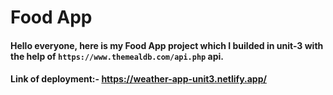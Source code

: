 # Food App

#### Hello everyone, here is my Food App project which I builded in unit-3 with the help of `https://www.themealdb.com/api.php` api.

#### Link of deployment:- https://weather-app-unit3.netlify.app/
